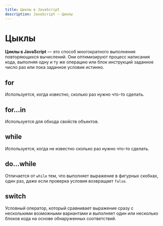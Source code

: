 ```yaml
---
title: Циклы в JavaScript
description: JavaScript — Циклы
---
```


# Цыклы
**Циклы в JavaScript** — это способ многократного выполнения повторяющихся вычислений. Они оптимизируют процесс написания кода, выполняя одну и ту же операцию или блок инструкций заданное число раз или пока заданное условие истинно.

## for
Используется, когда известно, сколько раз нужно что-то сделать.

## for...in
Используется для обхода свойств объектов.

## while
Используется, когда не известно сколько раз нужно что-то сделать.

## do...while
Отличается от `while` тем, что выполняет выражение в фигурных скобках, один раз, даже если проверка условия возвращает `false`.

## switch
Условный оператор, который сравнивает выражение сразу с несколькими возможными вариантами и выполняет один или несколько блоков кода на основе обнаруженных соответствий.
